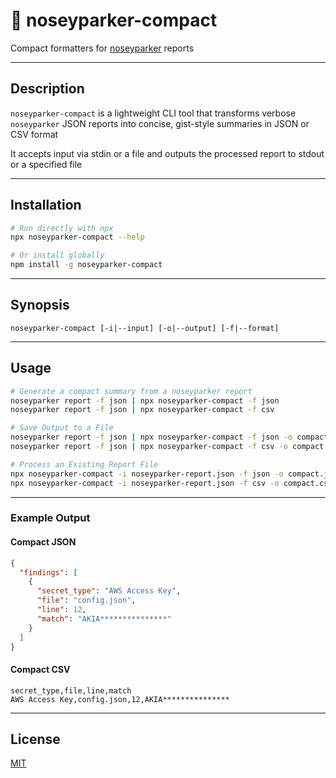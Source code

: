 # 🚧 noseyparker-compact

Compact formatters for [noseyparker](https://github.com/praetorian-inc/noseyparker) reports

---

## Description

`noseyparker-compact` is a lightweight CLI tool
that transforms verbose `noseyparker` JSON reports
into concise, gist-style summaries in JSON or CSV format

It accepts input via stdin or a file
and outputs the processed report to stdout or a specified file

---

## Installation

```bash
# Run directly with npx
npx noseyparker-compact --help

# Or install globally
npm install -g noseyparker-compact
```

---

## Synopsis

```
noseyparker-compact [-i|--input] [-o|--output] [-f|--format]
```

---

## Usage

```bash
# Generate a compact summary from a noseyparker report
noseyparker report -f json | npx noseyparker-compact -f json
noseyparker report -f json | npx noseyparker-compact -f csv

# Save Output to a File
noseyparker report -f json | npx noseyparker-compact -f json -o compact.json
noseyparker report -f json | npx noseyparker-compact -f csv -o compact.csv

# Process an Existing Report File
npx noseyparker-compact -i noseyparker-report.json -f json -o compact.json
npx noseyparker-compact -i noseyparker-report.json -f csv -o compact.csv
```

---

### Example Output

#### Compact JSON

```json
{
  "findings": [
    {
      "secret_type": "AWS Access Key",
      "file": "config.json",
      "line": 12,
      "match": "AKIA***************"
    }
  ]
}
```

#### Compact CSV

```csv
secret_type,file,line,match
AWS Access Key,config.json,12,AKIA***************
```

---

License
-------
[MIT](LICENSE)
